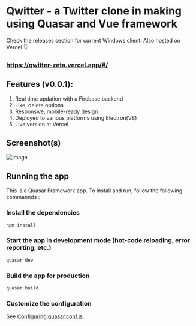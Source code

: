 # Qwitter - a Twitter clone in making using Quasar and Vue framework

Check the releases section for current Windows client. Also hosted on Vercel 👇
### https://qwitter-zeta.vercel.app/#/

## Features (v0.0.1):
1. Real time updation with a Firebase backend
2. Like, delete options
3. Responsive, mobile-ready design
4. Deployed to various platforms using Electron(V8)
5. Live version at Vercel

## Screenshot(s)
![image](https://user-images.githubusercontent.com/74758072/169694971-2961df51-1a99-4ec6-9ee8-ca89a84dd1e5.png)

## Running the app
This is a Quasar Framework app. To install and run, follow the following commannds :

### Install the dependencies
```bash
npm install
```

### Start the app in development mode (hot-code reloading, error reporting, etc.)
```bash
quasar dev
```

### Build the app for production
```bash
quasar build
```

### Customize the configuration
See [Configuring quasar.conf.js](https://quasar.dev/quasar-cli/quasar-conf-js).
